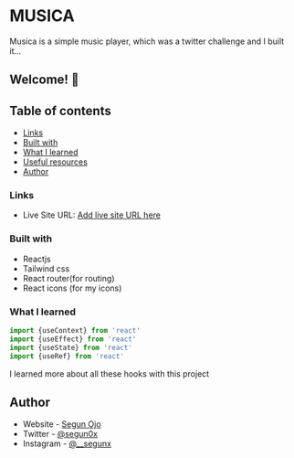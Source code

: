 # MUSICA
Musica is a simple music player, which was a twitter challenge and I built it...

## Welcome! 👋

## Table of contents

  - [Links](#links)
  - [Built with](#built-with)
  - [What I learned](#what-i-learned)
  - [Useful resources](#useful-resources)
  - [Author](#author)


### Links

- Live Site URL: [Add live site URL here](https://musica-music.netlify.app)

### Built with

- Reactjs
- Tailwind css
- React router(for routing)
- React icons (for my icons)

### What I learned

```js
import {useContext} from 'react'
import {useEffect} from 'react'
import {useState} from 'react'
import {useRef} from 'react'
```
I learned more about all these hooks with this project

## Author

- Website - [Segun Ojo](https://sneaker-product.netlify.app)
- Twitter - [@segun0x](https://www.twitter.com/segun0x)
- Instagram - [@__segunx](https://www.instagram.com/__segunx)
